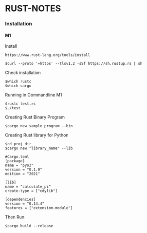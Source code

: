 # RUST-NOTES

### Installation
#### M1
Install
```vim
https://www.rust-lang.org/tools/install
```
```vim
$curl --proto '=https' --tlsv1.2 -sSf https://sh.rustup.rs | sh
```
Check installation
```vim
$which rustc
$which cargo
```
Running in Commandline M1
```vim
$rustc test.rs
$./test
```
Creating Rust Binary Program
```vim
$cargo new sample_program --bin
```
Creating Rust library for Python
```vim
$cd proj_dir
$cargo new "library_name" --lib
```
```vim
#Cargo.toml
[package]
name = "pyo3"
version = "0.1.0"
edition = "2021"

[lib]
name = "calculate_pi"
create-type = ["cdylib"]

[dependencies]
version = "0.14.4"
features = ["extension-module"]
```
Then Run
```vim
$cargo build --release
```
